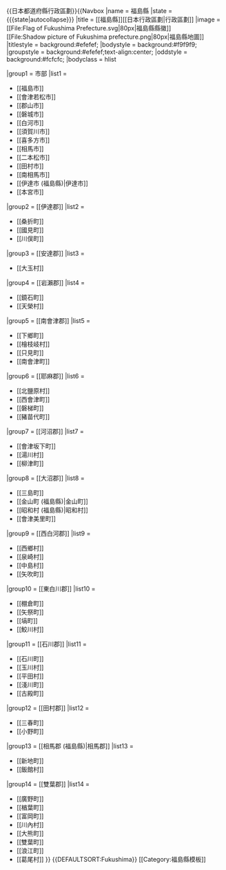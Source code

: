 <noinclude>{{日本都道府縣行政區劃}}</noinclude>{{Navbox
|name = 福島縣
|state = {{{state|autocollapse}}}
|title = [[福島縣]][[日本行政區劃|行政區劃]]
|image = [[File:Flag of Fukushima Prefecture.svg|80px|福島縣縣徽]]<br />[[File:Shadow picture of Fukushima prefecture.png|80px|福島縣地圖]]
|titlestyle = background:#efefef;
|bodystyle = background:#f9f9f9;
|groupstyle = background:#efefef;text-align:center;
|oddstyle = background:#fcfcfc;
|bodyclass = hlist

|group1 = 市部
|list1 =
* [[福島市]]
* [[會津若松市]]
* [[郡山市]]
* [[磐城市]]
* [[白河市]]
* [[須賀川市]]
* [[喜多方市]]
* [[相馬市]]
* [[二本松市]]
* [[田村市]]
* [[南相馬市]]
* [[伊達市 (福島縣)|伊達市]]
* [[本宮市]]

|group2 = [[伊達郡]]
|list2 =
* [[桑折町]]
* [[國見町]]
* [[川俣町]]

|group3 = [[安達郡]]
|list3 =
* [[大玉村]]

|group4 = [[岩瀨郡]]
|list4 =
* [[鏡石町]]
* [[天榮村]]

|group5 = [[南會津郡]]
|list5 =
* [[下鄉町]]
* [[檜枝岐村]]
* [[只見町]]
* [[南會津町]]

|group6 = [[耶麻郡]]
|list6 =
* [[北鹽原村]]
* [[西會津町]]
* [[磐梯町]]
* [[豬苗代町]]

|group7 = [[河沼郡]]
|list7 =
* [[會津坂下町]]
* [[湯川村]]
* [[柳津町]]

|group8 = [[大沼郡]]
|list8 =
* [[三島町]]
* [[金山町 (福島縣)|金山町]]
* [[昭和村 (福島縣)|昭和村]]
* [[會津美里町]]

|group9 = [[西白河郡]]
|list9 =
* [[西鄉村]]
* [[泉崎村]]
* [[中島村]]
* [[矢吹町]]

|group10 = [[東白川郡]]
|list10 =
* [[棚倉町]]
* [[矢祭町]]
* [[塙町]]
* [[鮫川村]]

|group11 = [[石川郡]]
|list11 =
* [[石川町]]
* [[玉川村]]
* [[平田村]]
* [[淺川町]]
* [[古殿町]]

|group12 = [[田村郡]]
|list12 =
* [[三春町]]
* [[小野町]]

|group13 = [[相馬郡 (福島縣)|相馬郡]]
|list13 =
* [[新地町]]
* [[飯館村]]

|group14 = [[雙葉郡]]
|list14 =
* [[廣野町]]
* [[楢葉町]]
* [[富岡町]]
* [[川內村]]
* [[大熊町]]
* [[雙葉町]]
* [[浪江町]]
* [[葛尾村]]
}}<noinclude>
{{DEFAULTSORT:Fukushima}}
[[Category:福島縣模板]]
</noinclude>